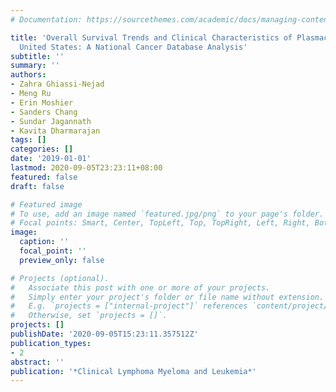 ```yaml
---
# Documentation: https://sourcethemes.com/academic/docs/managing-content/

title: 'Overall Survival Trends and Clinical Characteristics of Plasmacytoma in the
  United States: A National Cancer Database Analysis'
subtitle: ''
summary: ''
authors:
- Zahra Ghiassi-Nejad
- Meng Ru
- Erin Moshier
- Sanders Chang
- Sundar Jagannath
- Kavita Dharmarajan
tags: []
categories: []
date: '2019-01-01'
lastmod: 2020-09-05T23:23:11+08:00
featured: false
draft: false

# Featured image
# To use, add an image named `featured.jpg/png` to your page's folder.
# Focal points: Smart, Center, TopLeft, Top, TopRight, Left, Right, BottomLeft, Bottom, BottomRight.
image:
  caption: ''
  focal_point: ''
  preview_only: false

# Projects (optional).
#   Associate this post with one or more of your projects.
#   Simply enter your project's folder or file name without extension.
#   E.g. `projects = ["internal-project"]` references `content/project/deep-learning/index.md`.
#   Otherwise, set `projects = []`.
projects: []
publishDate: '2020-09-05T15:23:11.357512Z'
publication_types:
- 2
abstract: ''
publication: '*Clinical Lymphoma Myeloma and Leukemia*'
---
```


